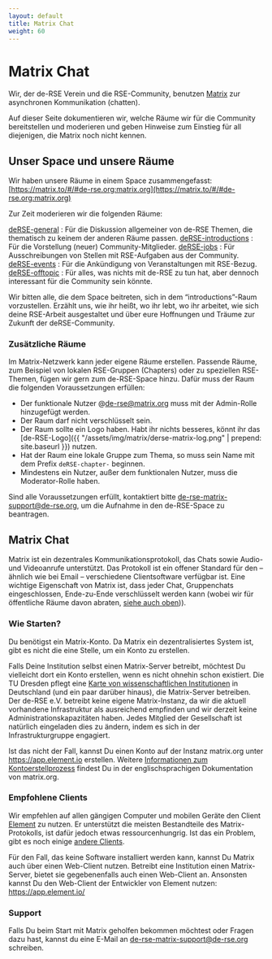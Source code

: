 ```yaml
---
layout: default
title: Matrix Chat
weight: 60
---
```


# Matrix Chat

Wir, der de-RSE Verein und die RSE-Community, benutzen [Matrix](https://matrix.org) zur asynchronen Kommunikation (chatten).

Auf dieser Seite dokumentieren wir, welche Räume wir für die Community bereitstellen und moderieren und geben Hinweise zum Einstieg für all diejenigen, die Matrix noch nicht kennen.

## Unser Space und unsere Räume

Wir haben unsere Räume in einem Space zusammengefasst: [https://matrix.to/#/#de-rse.org:matrix.org](https://matrix.to/#/#de-rse.org:matrix.org)

Zur Zeit moderieren wir die folgenden Räume:

[deRSE-general](https://matrix.to/#/#de-rse.org-general:matrix.org)
: Für die Diskussion allgemeiner von de-RSE Themen, die thematisch zu keinem der anderen Räume passen.
[deRSE-introductions](https://matrix.to/#/#de-rse.org-introductions:matrix.org)
: Für die Vorstellung (neuer) Community-Mitglieder.
[deRSE-jobs](https://matrix.to/#/#de-rse.org-jobs:matrix.org)
: Für Ausschreibungen von Stellen mit RSE-Aufgaben aus der Community.
[deRSE-events](https://matrix.to/#/#de-rse.org-events:matrix.org)
: Für die Ankündigung von Veranstaltungen mit RSE-Bezug.
[deRSE-offtopic](https://matrix.to/#/#de-rse.org-offtopic:matrix.org)
: Für alles, was nichts mit de-RSE zu tun hat, aber dennoch interessant für die Community sein könnte.

Wir bitten alle, die dem Space beitreten, sich in dem “introductions”-Raum vorzustellen.
Erzählt uns, wie ihr heißt, wo ihr lebt, wo ihr arbeitet, wie sich deine RSE-Arbeit ausgestaltet und über eure Hoffnungen und Träume zur Zukunft der deRSE-Community.

### Zusätzliche Räume

Im Matrix-Netzwerk kann jeder eigene Räume erstellen.
Passende Räume, zum Beispiel von lokalen RSE-Gruppen (Chapters) oder zu speziellen RSE-Themen, fügen wir gern zum de-RSE-Space hinzu.
Dafür muss der Raum die folgenden Voraussetzungen erfüllen:

- Der funktionale Nutzer @de-rse@matrix.org muss mit der Admin-Rolle hinzugefügt werden.
- Der Raum darf nicht verschlüsselt sein.
- Der Raum sollte ein Logo haben.
  Habt ihr nichts besseres, könnt ihr das [de-RSE-Logo]({{ "/assets/img/matrix/derse-matrix-log.png" | prepend: site.baseurl }}) nutzen.
- Hat der Raum eine lokale Gruppe zum Thema, so muss sein Name mit dem Prefix `deRSE-chapter-` beginnen.
- Mindestens ein Nutzer, außer dem funktionalen Nutzer, muss die Moderator-Rolle haben.

Sind alle Voraussetzungen erfüllt, kontaktiert bitte [de-rse-matrix-support@de-rse.org](mailto:de-rse-matrix-support@de-rse.org), um die Aufnahme in den de-RSE-Space zu beantragen.

## Matrix Chat

Matrix ist ein dezentrales Kommunikationsprotokoll, das Chats sowie Audio- und Videoanrufe unterstützt.
Das Protokoll ist ein offener Standard für den – ähnlich wie bei Email – verschiedene Clientsoftware verfügbar ist.
Eine wichtige Eigenschaft von Matrix ist, dass jeder Chat, Gruppenchats eingeschlossen, Ende-zu-Ende verschlüsselt werden kann (wobei wir für öffentliche Räume davon abraten,  [siehe auch oben](#zusätzliche-räume))).

### Wie Starten?

Du benötigst ein Matrix-Konto.
Da Matrix ein dezentralisiertes System ist, gibt es nicht die eine Stelle, um ein Konto zu erstellen.

Falls Deine Institution selbst einen Matrix-Server betreibt, möchtest Du vielleicht dort ein Konto erstellen, wenn es nicht ohnehin schon existiert.
Die TU Dresden pflegt eine [Karte von wissenschaftlichen Institutionen](https://doc.matrix.tu-dresden.de/images/federation_map.svg) in Deutschland (und ein paar darüber hinaus), die Matrix-Server betreiben.
Der de-RSE e.V. betreibt keine eigene Matrix-Instanz, da wir die aktuell vorhandene Infrastruktur als ausreichend empfinden und wir derzeit keine Administrationskapazitäten haben.
Jedes Mitglied der Gesellschaft ist natürlich eingeladen dies zu ändern, indem es sich in der Infrastrukturgruppe engagiert.

Ist das nicht der Fall, kannst Du einen Konto auf der Instanz matrix.org unter <https://app.element.io> erstellen.
Weitere [Informationen zum Kontoerstellprozess](https://matrix.org/docs/chat_basics/matrix-for-im/) findest Du in der englischsprachigen Dokumentation von matrix.org.

### Empfohlene Clients

Wir empfehlen auf allen gängigen Computer und mobilen Geräte den Client [Element](https://element.io/download) zu nutzen.
Er unterstützt die meisten Bestandteile des Matrix-Protokolls, ist dafür jedoch etwas ressourcenhungrig.
Ist das ein Problem, gibt es noch einige [andere Clients](https://matrix.org/ecosystem/clients/).

Für den Fall, das keine Software installiert werden kann, kannst Du Matrix auch über einen Web-Client nutzen.
Betreibt eine Institution einen Matrix-Server, bietet sie gegebenenfalls auch einen Web-Client an.
Ansonsten kannst Du den Web-Client der Entwickler von Element nutzen: <https://app.element.io/>

### Support

Falls Du beim Start mit Matrix geholfen bekommen möchtest oder Fragen dazu hast, kannst du eine E-Mail an [de-rse-matrix-support@de-rse.org](mailto:de-rse-matrix-support@de-rse.org) schreiben.
